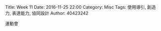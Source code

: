 Title: Week 11
Date: 2016-11-25 22:00
Category: Misc
Tags: 使用導引, 創造力, 表達能力, 協同設計
Author: 40423242

<p>運動會<p>



